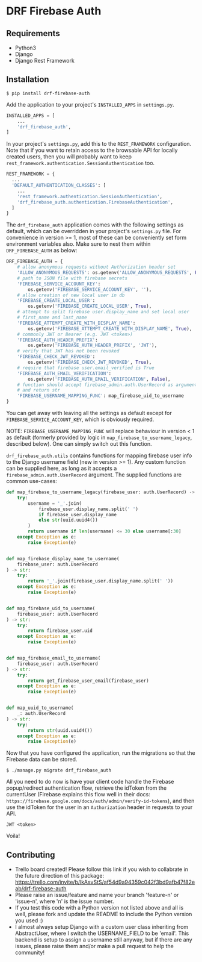 # DRF Firebase Auth

## Requirements


* Python3
* Django
* Django Rest Framework



## Installation

```
$ pip install drf-firebase-auth
```

Add the application to your project's `INSTALLED_APPS` in `settings.py`.

```python
INSTALLED_APPS = [
    ...
    'drf_firebase_auth',
]
```

In your project's `settings.py`, add this to the `REST_FRAMEWORK` configuration. Note that if you want to retain access to the browsable API for locally created users, then you will probably want to keep `rest_framework.authentication.SessionAuthentication` too.


```python
REST_FRAMEWORK = {
  ...
  'DEFAULT_AUTHENTICATION_CLASSES': [
    ...
    'rest_framework.authentication.SessionAuthentication',
    'drf_firebase_auth.authentication.FirebaseAuthentication',
  ]
}
```


The `drf_firebase_auth` application comes with the following settings as default, which can be overridden in your project's `settings.py` file. For convenience in version >= 1, most of these can be conveniently set form environment variables also. Make sure to nest them within `DRF_FIREBASE_AUTH` as below:


```python
DRF_FIREBASE_AUTH = {
    # allow anonymous requests without Authorization header set
    'ALLOW_ANONYMOUS_REQUESTS': os.getenv('ALLOW_ANONYMOUS_REQUESTS', False),
    # path to JSON file with firebase secrets
    'FIREBASE_SERVICE_ACCOUNT_KEY':
        os.getenv('FIREBASE_SERVICE_ACCOUNT_KEY', ''),
    # allow creation of new local user in db
    'FIREBASE_CREATE_LOCAL_USER':
        os.getenv('FIREBASE_CREATE_LOCAL_USER', True),
    # attempt to split firebase user.display_name and set local user
    # first_name and last_name
    'FIREBASE_ATTEMPT_CREATE_WITH_DISPLAY_NAME':
        os.getenv('FIREBASE_ATTEMPT_CREATE_WITH_DISPLAY_NAME', True),
    # commonly JWT or Bearer (e.g. JWT <token>)
    'FIREBASE_AUTH_HEADER_PREFIX':
        os.getenv('FIREBASE_AUTH_HEADER_PREFIX', 'JWT'),
    # verify that JWT has not been revoked
    'FIREBASE_CHECK_JWT_REVOKED':
        os.getenv('FIREBASE_CHECK_JWT_REVOKED', True),
    # require that firebase user.email_verified is True
    'FIREBASE_AUTH_EMAIL_VERIFICATION':
        os.getenv('FIREBASE_AUTH_EMAIL_VERIFICATION', False),
    # function should accept firebase_admin.auth.UserRecord as argument
    # and return str
    'FIREBASE_USERNAME_MAPPING_FUNC': map_firebase_uid_to_username
}
```

You can get away with leaving all the settings as default except for `FIREBASE_SERVICE_ACCOUNT_KEY`, which is obviously required.

NOTE: `FIREBASE_USERNAME_MAPPING_FUNC` will replace behaviour in version < 1 as default (formerly provided by logic in `map_firebase_to_username_legacy`, described below). One can simply switch out this function.

`drf_firebase_auth.utils` contains functions for mapping firebase user info to the Django username field (new in version >= 1). Any custom function can be supplied here, as long as it accepts a `firebase_admin.auth.UserRecord` argument. The supplied functions are common use-cases:

```python
def map_firebase_to_username_legacy(firebase_user: auth.UserRecord) -> str:
    try:
        username = '_'.join(
            firebase_user.display_name.split(' ')
            if firebase_user.display_name
            else str(uuid.uuid4())
        )
        return username if len(username) <= 30 else username[:30]
    except Exception as e:
        raise Exception(e)


def map_firebase_display_name_to_username(
    firebase_user: auth.UserRecord
) -> str:
    try:
        return '_'.join(firebase_user.display_name.split(' '))
    except Exception as e:
        raise Exception(e)


def map_firebase_uid_to_username(
    firebase_user: auth.UserRecord
) -> str:
    try:
        return firebase_user.uid
    except Exception as e:
        raise Exception(e)


def map_firebase_email_to_username(
    firebase_user: auth.UserRecord
) -> str:
    try:
        return get_firebase_user_email(firebase_user)
    except Exception as e:
        raise Exception(e)


def map_uuid_to_username(
    _: auth.UserRecord
) -> str:
    try:
        return str(uuid.uuid4())
    except Exception as e:
        raise Exception(e)
```

Now that you have configured the application, run the migrations so that the Firebase data can be stored.

```
$ ./manage.py migrate drf_firebase_auth
```

All you need to do now is have your client code handle the Firebase popup/redirect authentication flow, retrieve the idToken from the currentUser (Firebase explains this flow well in their docs: `https://firebase.google.com/docs/auth/admin/verify-id-tokens`), and then use the idToken for the user in an `Authorization` header in requests to your API.

```
JWT <token>
```

Voila!

## Contributing

* Trello board created! Please follow this link if you wish to collabrate in the future direction of this package: https://trello.com/invite/b/lkAsvStS/af54d9a94359c042f3bd9afb47f82eab/drf-firebase-auth
* Please raise an issue/feature and name your branch 'feature-n' or 'issue-n', where 'n' is the issue number.
* If you test this code with a Python version not listed above and all is well, please fork and update the README to include the Python version you used :)
* I almost always setup Django with a custom user class inheriting from AbstractUser, where I switch the USERNAME_FIELD to be 'email'. This backend is setup to assign a username still anyway, but if there are any issues, please raise them and/or make a pull request to help the community!
